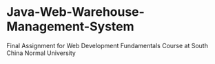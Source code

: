 # Java-Web-Warehouse-Management-System
Final Assignment for Web Development Fundamentals Course at South China Normal University
